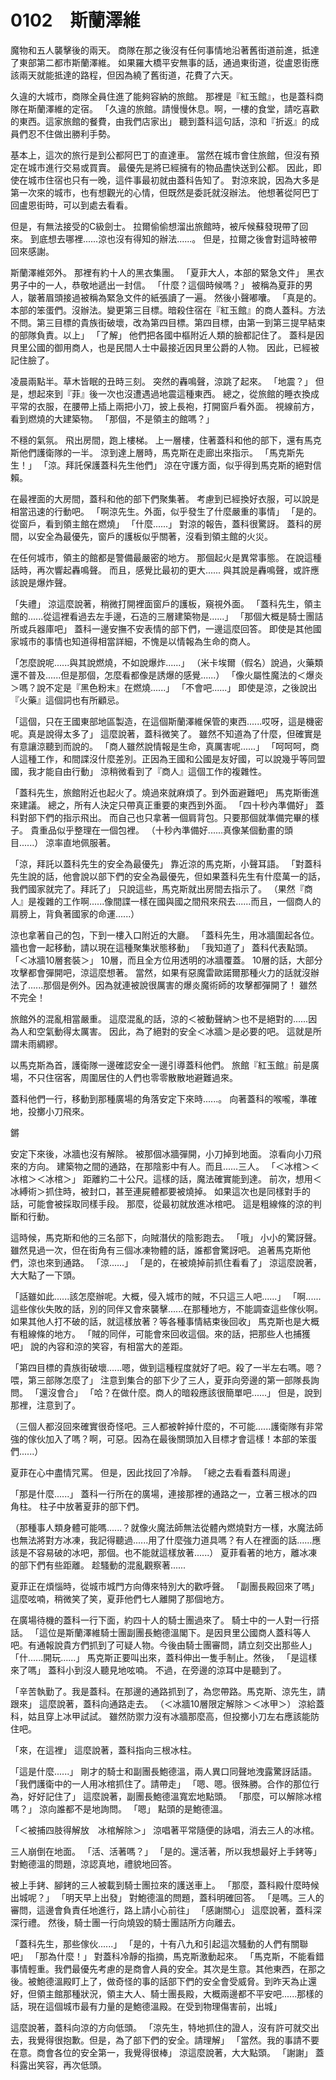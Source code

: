 # 0102　斯蘭澤維

魔物和五人襲擊後的兩天。
商隊在那之後沒有任何事情地沿著舊街道前進，抵達了東部第二都市斯蘭澤維。
如果羅大橋平安無事的話，通過東街道，從盧恩街應該兩天就能抵達的路程，但因為繞了舊街道，花費了六天。

久違的大城市，商隊全員住進了能夠容納的旅館。
那裡是『紅玉館』，也是蓋科商隊在斯蘭澤維的定宿。
「久違的旅館。請慢慢休息。啊，一樓的食堂，請吃喜歡的東西。這家旅館的餐費，由我們店家出」
聽到蓋科這句話，涼和『折返』的成員們忍不住做出勝利手勢。

基本上，這次的旅行是到公都阿巴丁的直達車。
當然在城市會住旅館，但沒有預定在城市進行交易或買賣。
最優先是將已經擁有的物品盡快送到公都。
因此，即使在城市住宿也只有一晚，這件事最初就由蓋科告知了。
對涼來說，因為大多是第一次來的城市，也有想觀光的心情，但既然是委託就沒辦法。
他想著從阿巴丁回盧恩街時，可以到處去看看。

但是，有無法接受的C級劍士。
拉爾偷偷想溜出旅館時，被斥候蘇發現帶了回來。
到底想去哪裡......涼也沒有得知的辦法......。
但是，拉爾之後會對這時被帶回來感謝。

斯蘭澤維郊外。
那裡有約十人的黑衣集團。
「夏菲大人，本部的緊急文件」
黑衣男子中的一人，恭敬地遞出一封信。
「什麼？這個時候嗎？」
被稱為夏菲的男人，皺著眉頭接過被稱為緊急文件的紙張讀了一遍。
然後小聲嘟囔。
「真是的。本部的笨蛋們。沒辦法。變更第三目標。暗殺住宿在『紅玉館』的商人蓋科。方法不問。第三目標的貴族街破壞，改為第四目標。第四目標，由第一到第三提早結束的部隊負責。以上」
「了解」
他們把各國中樞附近人類的臉都記住了。
蓋科是因貝里公國的御用商人，也是民間人士中最接近因貝里公爵的人物。
因此，已經被記住臉了。

凌晨兩點半。草木皆眠的丑時三刻。
突然的轟鳴聲，涼跳了起來。
「地震？」
但是，想起來到『菲』後一次也沒遭遇過地震這種東西。
總之，從旅館的睡衣換成平常的衣服，在腰帶上插上兩把小刀，披上長袍，打開窗戶看外面。
視線前方，看到燃燒的大建築物。
「那個，不是領主的館嗎？」

不穩的氣氛。
飛出房間，跑上樓梯。
上一層樓，住著蓋科和他的部下，還有馬克斯他們護衛隊的一半。
涼到達上層時，馬克斯在走廊出來指示。
「馬克斯先生！」
「涼。拜託保護蓋科先生他們」
涼在守護方面，似乎得到馬克斯的絕對信賴。

在最裡面的大房間，蓋科和他的部下們聚集著。
考慮到已經換好衣服，可以說是相當迅速的行動吧。
「啊涼先生。外面，似乎發生了什麼嚴重的事情」
「是的。從窗戶，看到領主館在燃燒」
「什麼......」
對涼的報告，蓋科很驚訝。
蓋科的房間，以安全為最優先，窗戶的護板似乎關著，沒看到領主館的火災。

在任何城市，領主的館都是警備最嚴密的地方。
那個起火是異常事態。
在說這種話時，再次響起轟鳴聲。
而且，感覺比最初的更大......
與其說是轟鳴聲，或許應該說是爆炸聲。

「失禮」
涼這麼說著，稍微打開裡面窗戶的護板，窺視外面。
「蓋科先生，領主館的......從這裡看過去左手邊，石造的三層建築物是......」
「那個大概是騎士團詰所或兵器庫吧」
蓋科一邊安撫不安表情的部下們，一邊這麼回答。
即使是其他國家城市的事情也知道得相當詳細，不愧是以情報為生命的商人。

「怎麼說呢......與其說燃燒，不如說爆炸......」
（米卡埃爾（假名）說過，火藥類還不普及......但是那個，怎麼看都像是誘爆的感覺......）
「像火屬性魔法的＜爆炎＞嗎？說不定是『黑色粉末』在燃燒......」
「不會吧......」
即使是涼，之後說出『火藥』這個詞也有所顧忌。

「這個，只在王國東部地區製造，在這個斯蘭澤維保管的東西......哎呀，這是機密呢。真是說得太多了」
這麼說著，蓋科微笑了。
雖然不知道為了什麼，但確實是有意讓涼聽到而說的。
「商人雖然說情報是生命，真厲害呢......」
「呵呵呵，商人這種工作，和間諜沒什麼差別。正因為王國和公國是友好國，可以說幾乎等同盟國，我才能自由行動」
涼稍微看到了『商人』這個工作的複雜性。

「蓋科先生，旅館附近也起火了。燒過來就麻煩了。到外面避難吧」
馬克斯衝進來建議。
總之，所有人決定只帶真正重要的東西到外面。
「四十秒內準備好」
蓋科對部下們的指示飛出。
而自己也只拿著一個肩背包。只要那個就準備完畢的樣子。
貴重品似乎整理在一個包裡。
（十秒內準備好......真像某個動畫的頭目......）
涼率直地佩服著。

「涼，拜託以蓋科先生的安全為最優先」
靠近涼的馬克斯，小聲耳語。
「對蓋科先生說的話，他會說以部下們的安全為最優先，但如果蓋科先生有什麼萬一的話，我們國家就完了。拜託了」
只說這些，馬克斯就出房間去指示了。
（果然『商人』是複雜的工作啊......像間諜一樣在國與國之間飛來飛去......而且，一個商人的肩膀上，背負著國家的命運......）

涼也拿著自己的包，下到一樓入口附近的大廳。
「蓋科先生，用冰牆圍起各位。牆也會一起移動，請以現在這種聚集狀態移動」
「我知道了」
蓋科代表點頭。
「＜冰牆10層套裝＞」
10層，而且全方位用透明的冰牆覆蓋。
10層的話，大部分攻擊都會彈開吧，涼這麼想著。
當然，如果有惡魔雷歐諾爾那種火力的話就沒辦法了......那個是例外。因為就連被說很厲害的爆炎魔術師的攻擊都彈開了！
雖然不完全！

旅館外的混亂相當嚴重。
這麼混亂的話，涼的＜被動聲納＞也不是絕對的......因為人和空氣動得太厲害。
因此，為了絕對的安全＜冰牆＞是必要的吧。
這就是所謂未雨綢繆。

以馬克斯為首，護衛隊一邊確認安全一邊引導蓋科他們。
旅館『紅玉館』前是廣場，不只住宿客，周圍居住的人們也零零散散地避難過來。

蓋科他們一行，移動到那種廣場的角落安定下來時......。
向著蓋科的喉嚨，準確地，投擲小刀飛來。

鏘

安定下來後，冰牆也沒有解除。
被那個冰牆彈開，小刀掉到地面。
涼看向小刀飛來的方向。
建築物之間的通路，在那陰影中有人。而且......三人。
「＜冰棺＞＜冰棺＞＜冰棺＞」
距離約二十公尺。這樣的話，魔法確實能到達。
前次，想用＜冰縛術＞抓住時，被封口，甚至連屍體都要被燒掉。
如果這次也是同樣對手的話，可能會被採取同樣手段。
那麼，從最初就放進冰棺吧。
這是粗線條的涼的判斷和行動。

這時候，馬克斯和他的三名部下，向賊潛伏的陰影跑去。
「哦」
小小的驚訝聲。
雖然見過一次，但在街角有三個冰凍物體的話，誰都會驚訝吧。
追著馬克斯他們，涼也來到通路。
「涼......」
「是的，在被燒掉前抓住看看了」
涼這麼說著，大大點了一下頭。

「話雖如此......該怎麼辦呢。大概，侵入城市的賊，不只這三人吧......」
「啊......這些傢伙失敗的話，別的同伴又會來襲擊......在那種地方，不能調查這些傢伙啊。如果其他人打不破的話，就這樣放著？等各種事情結束後回收」
馬克斯也是大概有粗線條的地方。
「賊的同伴，可能會來回收這個。來的話，把那些人也捕獲吧」
說的內容和涼的笑容，有相當大的差距。

「第四目標的貴族街破壞......嗯，做到這種程度就好了吧。殺了一半左右嗎。嗯？喂，第三部隊怎麼了」
注意到集合的部下少了三人，夏菲向旁邊的第一部隊長詢問。
「還沒會合」
「哈？在做什麼。商人的暗殺應該很簡單吧......」
但是，說到那裡，注意到了。

（三個人都沒回來確實很奇怪吧。三人都被幹掉什麼的，不可能......護衛隊有非常強的傢伙加入了嗎？啊，可惡。因為在最後關頭加入目標才會這樣！本部的笨蛋們......）

夏菲在心中盡情咒罵。
但是，因此找回了冷靜。
「總之去看看蓋科周邊」

「那是什麼......」
蓋科一行所在的廣場，連接那裡的通路之一，立著三根冰的四角柱。
柱子中放著夏菲的部下們。

（那種事人類身體可能嗎......？就像火魔法師無法從體內燃燒對方一樣，水魔法師也無法將對方冰凍，我記得聽過......用了什麼強力道具嗎？有人在裡面的話......應該是不容易破的冰吧，那個。也不能就這樣放著......）
夏菲看著的地方，離冰凍的部下們有些距離。
趁騷動的混亂觀察著......

夏菲正在煩惱時，從城市城門方向傳來特別大的歡呼聲。
「副團長殿回來了嗎」
這麼呟喃，稍微笑了笑，夏菲他們七人離開了那個地方。

在廣場待機的蓋科一行下面，約四十人的騎士團過來了。
騎士中的一人對一行搭話。
「這位是斯蘭澤維騎士團副團長鮑德溫閣下。是因貝里公國商人蓋科等人吧。有通報說貴方們抓到了可疑人物。今後由騎士團審問，請立刻交出那些人」
「什......開玩......」
馬克斯正要叫出來，蓋科伸出一隻手制止。然後，
「是這樣來了嗎」
蓋科小到沒人聽見地呟喃。
不過，在旁邊的涼耳中是聽到了。

「辛苦執勤了。我是蓋科。在那邊的通路抓到了，為您帶路。馬克斯、涼先生，請跟來」
這麼說著，蓋科向通路走去。
（＜冰牆10層限定解除＞＜冰甲＞）
涼給蓋科，姑且穿上冰甲試試。
雖然防禦力沒有冰牆那麼高，但投擲小刀左右應該能防住吧。

「來，在這裡」
這麼說著，蓋科指向三根冰柱。

「這是什麼......」
剛才的騎士和副團長鮑德溫，兩人異口同聲地洩露驚訝話語。
「我們護衛中的一人用冰棺抓住了。請帶走」
「嗯、嗯。很殊勝。合作的那位行為，好好記住了」
這麼說著，副團長鮑德溫寬宏地點頭。
「那麼，可以解除冰棺嗎？」
涼向誰都不是地詢問。
「嗯」
點頭的是鮑德溫。

「＜被捕四肢得解放　冰棺解除＞」
涼唱著平常隨便的詠唱，消去三人的冰棺。

三人崩倒在地面。
「活、活著嗎？」
「是的。還活著，所以我想最好上手銬等」
對鮑德溫的問題，涼認真地，禮貌地回答。

被上手銬、腳銬的三人被載到騎士團拉來的護送車上。
「那麼，蓋科殿什麼時候出城呢？」
「明天早上出發」
對鮑德溫的問題，蓋科明確回答。
「是嗎。三人的審問，這邊會負責任地進行，路上請小心前往」
「感謝關心」
這麼說著，蓋科深深行禮。
然後，騎士團一行向燒毀的騎士團詰所方向離去。

「蓋科先生，那些傢伙......」
「是的，十有八九和引起這次騷動的人們有關聯吧」
「那為什麼！」
對蓋科冷靜的指摘，馬克斯激動起來。
「馬克斯，不能看錯事情輕重。我們最優先考慮的是商會人員的安全。其次是生意。其他東西，在那之後。被鮑德溫殿盯上了，做奇怪的事的話部下們的安全會受威脅。到昨天為止還好，但領主館那種狀況，領主大人、騎士團長殿，大概兩邊都不平安吧......那樣的話，現在這個城市最有力量的是鮑德溫殿。在受到物理傷害前，出城」

這麼說著，蓋科向涼的方向低頭。
「涼先生，特地抓住的證人，沒有許可就交出去，我覺得很抱歉。但是，為了部下們的安全。請理解」
「當然。我的事請不要在意。商會各位的安全第一，我覺得很棒」
涼這麼說著，大大點頭。
「謝謝」
蓋科露出笑容，再次低頭。